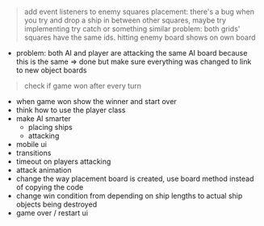 > add event listeners to enemy squares
> placement: there's a bug when you try and drop a ship in between other squares, maybe try implementing try catch or something similar
> problem: both grids' squares have the same ids. hitting enemy board shows on own board

- problem: both AI and player are attacking the same AI board because this is the same => done but make sure everything was changed to link to new object boards
> check if game won after every turn
- when game won show the winner and start over
- think how to use the player class
- make AI smarter
  - placing ships
  - attacking
- mobile ui
- transitions
- timeout on players attacking
- attack animation
- change the way placement board is created, use board method instead of copying the code
- change win condition from depending on ship lengths to actual ship objects being destroyed
- game over / restart ui